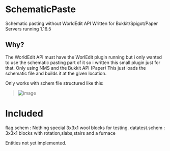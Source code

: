# SchematicPaste
 Schematic pasting without WorldEdit API
 Written for Bukkit/Spigot/Paper Servers running 1.16.5
 
 ## Why?
 The WorldEdit API must have the WorlEdit plugin running but i only wanted to use the schematic pasting part of it so i written this small plugin just for that.
 Only using NMS and the Bukkit API (Paper)
 This just loads the schematic file and builds it at the given location.

Only works with schem file structured like this:
>![image](https://user-images.githubusercontent.com/68199765/138777776-e7e7a3b8-ba11-418b-9bd3-942399509f70.png)


# Included
flag.schem : Nothing special 3x3x1 wool blocks for testing.
datatest.schem : 3x3x1 blocks with rotation,slabs,stairs and a furnace

Entities not yet implemented.

